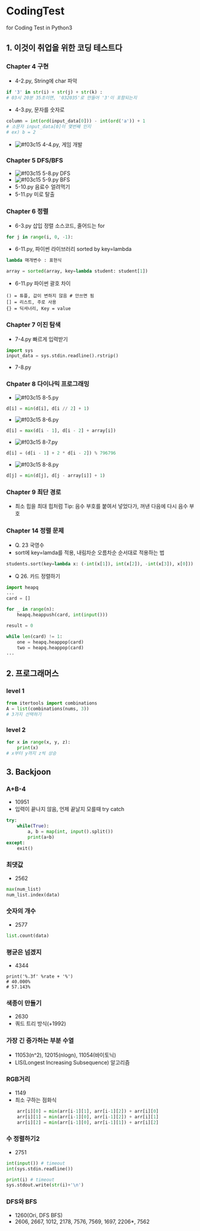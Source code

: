 # CodingTest
for Coding Test in Python3

## 1. 이것이 취업을 위한 코딩 테스트다

### Chapter 4 구현
- 4-2.py, String에 char 파악
``` python
if '3' in str(i) + str(j) + str(k) :
# 03시 20분 35초이면, '032035'로 만들어 '3'이 포함되는지
```

- 4-3.py, 문자를 숫자로
``` python 
column = int(ord(input_data[0])) - int(ord('a')) + 1
# 소문자 input_data[0]이 몇번째 인지
# ex) b = 2
```

- ![#f03c15](https://via.placeholder.com/15/f03c15/000000?text=+) 4-4.py, 게임 개발

### Chapter 5 DFS/BFS
- ![#f03c15](https://via.placeholder.com/15/f03c15/000000?text=+) 5-8.py DFS
- ![#f03c15](https://via.placeholder.com/15/f03c15/000000?text=+) 5-9.py BFS
- 5-10.py 음료수 얼려먹기
- 5-11.py 미로 탈출

### Chapter 6 정렬
- 6-3.py 삽입 정렬 소스코드, 줄어드는 for
```python
for j in range(i, 0, -1):
```
- 6-11.py, 파이썬 라이브러리 sorted by key=lambda
```python
lambda 매개변수 : 표현식
```
```python 
array = sorted(array, key=lambda student: student[1])
```
- 6-11.py 파이썬 괄호 차이
```
() = 튜플, 값이 변하지 않음 # 안쓰면 됨
[] = 리스트, 주로 사용
{} = 딕셔너리, Key = value
```

### Chapter 7 이진 탐색
- 7-4.py 빠르게 입력받기
```python
import sys
input_data = sys.stdin.readline().rstrip()
```

- 7-8.py 

### Chpater 8 다이나믹 프로그래밍
- ![#f03c15](https://via.placeholder.com/15/f03c15/000000?text=+) 8-5.py
```python
d[i] = min(d[i], d[i // 2] + 1)
```
- ![#f03c15](https://via.placeholder.com/15/f03c15/000000?text=+) 8-6.py
```python
d[i] = max(d[i - 1], d[i - 2] + array[i])
```
- ![#f03c15](https://via.placeholder.com/15/f03c15/000000?text=+) 8-7.py
```python
d[i] = (d[i - 1] + 2 * d[i - 2]) % 796796
```
- ![#f03c15](https://via.placeholder.com/15/f03c15/000000?text=+) 8-8.py
```python
d[j] = min(d[j], d[j - array[i]] + 1)
```

### Chapter 9 최단 경로
- 최소 힙을 최대 힙처럼 Tip: 음수 부호를 붙여서 넣었다가, 꺼낸 다음에 다시 음수 부호


### Chapter 14 정렬 문제
- Q. 23 국영수
- sort에 key=lamda를 적용, 내림차순 오름차순 순서대로 적용하는 법
```python
students.sort(key=lambda x: (-int(x[1]), int(x[2]), -int(x[3]), x[0]))
```

- Q 26. 카드 정렬하기
```python
import heapq
...
card = []

for _ in range(n):
    heapq.heappush(card, int(input()))

result = 0

while len(card) != 1:
    one = heapq.heappop(card)
    two = heapq.heappop(card)
...
```


## 2. 프로그래머스

### level 1
``` python
from itertools import combinations
A = list(combinations(nums, 3))
# 3가지 선택하기
```

### level 2
```python
for x in range(x, y, z):
    print(x)
# x부터 y까지 z씩 상승
```
     


## 3. Backjoon

### A+B-4
 - 10951
 - 입력이 끝나지 않음, 언제 끝날지 모를때 try catch
```python
try:
    while(True):
        a, b = map(int, input().split())
        print(a+b)
except:
    exit()
```

### 최댓값
- 2562
```python
max(num_list)
num_list.index(data)
```

### 숫자의 개수
- 2577
```python
list.count(data)
```

### 평균은 넘겠지
 - 4344
```pythonn = int(input())
print('%.3f' %rate + '%')
# 40.000%
# 57.143%
```

### 색종이 만들기
 - 2630
 - 쿼드 트리 방식(+1992)

### 가장 긴 증가하는 부분 수열
 - 11053(n^2), 12015(nlogn), 11054(바이토닉)
 - LIS(Longest Increasing Subsequence) 알고리즘
 
### RGB거리
 - 1149
 - 최소 구하는 점화식

```python
    arr[i][0] = min(arr[i-1][1], arr[i-1][2]) + arr[i][0]
    arr[i][1] = min(arr[i-1][0], arr[i-1][2]) + arr[i][1]
    arr[i][2] = min(arr[i-1][0], arr[i-1][1]) + arr[i][2]
```

### 수 정렬하기2
 - 2751
```python
int(input()) # timeout
int(sys.stdin.readline())

print(i) # timeout
sys.stdout.write(str(i)+'\n')
```

### DFS와 BFS
 - 1260(Ori, DFS BFS)
 - 2606, 2667, 1012, 2178, 7576, 7569, 1697, 2206*, 7562 





